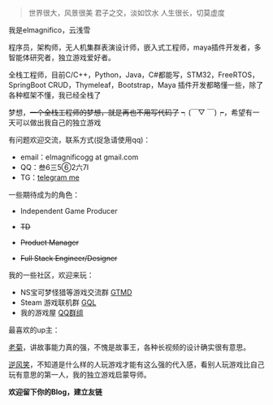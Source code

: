 > 世界很大，风景很美
> 君子之交，淡如饮水
> 人生很长，切莫虚度

我是elmagnifico，云浅雪

程序员，架构师，无人机集群表演设计师，嵌入式工程师，maya插件开发者，多智能体研究者，独立游戏爱好者。

全栈工程师，目前C/C++，Python，Java，C#都能写，STM32，FreeRTOS，SpringBoot CRUD，Thymeleaf，Bootstrap，Maya 插件开发都略懂一些，除了各种框架不懂，我已经全栈了

梦想，~~一个全栈工程师的梦想，就是再也不用写代码了~~ ┑(￣▽ ￣)┍，希望有一天可以做出我自己的独立游戏



有问题欢迎交流，联系方式(捉急请使用qq)：

- email：elmagnificogg at gmail.com
- QQ：叁6三5⑥2六7Ⅰ
- TG：[telegram me](https://t.me/elmagnificote)



一些期待成为的角色：

- Independent Game Producer

- ~~TD~~
- ~~Product Manager~~
- ~~Full Stack Engineer/Designer~~



我的一些社区，欢迎来玩：

- NS宝可梦怪猎等游戏交流群  [GTMD](https://qm.qq.com/cgi-bin/qm/qr?k=W1Jva7Zab2Xowhg1zd0Tuqbj9hByiiFc&jump_from=webapi)
- Steam 游戏联机群  [GQL](https://qm.qq.com/cgi-bin/qm/qr?k=nx9DfE-t3LpqqgR4hyIV3AVq_4JVa8Rz&jump_from=webapi)
- 我的游戏屋 [QQ群组](https://qun.qq.com/qqweb/qunpro/share?_wv=3&_wwv=128&inviteCode=1Sfn6V&from=246610&biz=ka)



最喜欢的up主：

[老菊](https://space.bilibili.com/423895)，讲故事能力真的强，不愧是故事王，各种长视频的设计确实很有意思。

[逆风笑](https://space.bilibili.com/2019740)，不知道是什么样的人玩游戏才能有这么强的代入感，看别人玩游戏比自己玩有意思的第一人，我的独立游戏启蒙导师。



**欢迎留下你的Blog，建立友链**
